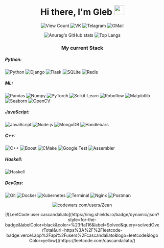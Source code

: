<h1 align="center">
    Hi there, I'm Gleb
    <img
        src="https://github.com/blackcater/blackcater/raw/main/images/Hi.gif"
        height="32"
        width="32"/>
</h1>

<p align="center">
    <a target="_blank" style="text-decoration: none;" href="http://papertoilet.com/">
        <img
            src="https://komarev.com/ghpvc/?username=Zea-Zee&style=for-the-badge&color=00AA00"
            alt="View Count"
            title="View count (click for something interesting)">
    </a>
    <a target="_blank" style="text-decoration: none;" href="https://vk.com/qzeaq/">
        <img
            src="https://img.shields.io/badge/-Vkontakte-1155ba?style=for-the-badge&logo=Vk"
            title="VK"
            alt="VK">
    </a>
    <a target="_blank" style="text-decoration: none;" href="https://t.me/qzeaq/">
        <img
            src="https://img.shields.io/badge/Telegram-2CA5E0?style=for-the-badge&logo=telegram&logoColor=white"
            title="Telegram"
            alt="Telagram">
    </a>
    <a target="_blank" style="text-decoration: none;" href="mailto:g.kuznetsov2@g.nsu.ru">
        <img
            src="https://img.shields.io/badge/Gmail-D14836?style=for-the-badge&logo=gmail&logoColor=white"
            title="GMail"
            alt="GMail">
    </a>
</p>

<p align="center">
  <img src="https://github-readme-stats.vercel.app/api?username=Zea-Zee&theme=default&show_icons=true" alt="Anurag's GitHub stats">
  <img src="https://github-readme-stats.vercel.app/api/top-langs/?username=Zea-Zee&langs_count=10&layout=compact" alt="Top Langs">
</p>

<h3 align="center">My current Stack</h3>

<p align="center">
  <h5>Python:</h5>
  <p>
    <img src="https://img.shields.io/badge/Python-3776AB?style=for-the-badge&logo=python&labelColor=000" alt="Python">
    <img src="https://img.shields.io/badge/Django-092E20?style=for-the-badge&logo=django&labelColor=000" alt="Django">
    <img src="https://img.shields.io/badge/Flask-000000?style=for-the-badge&logo=flask&labelColor=000" alt="Flask">
    <img src="https://img.shields.io/badge/sqlite-003B57?style=for-the-badge&logo=sqlite&labelColor=000" alt="SQLite">
    <img src="https://img.shields.io/badge/redis-DC382D?style=for-the-badge&logo=redis&labelColor=000" alt="Redis">
  </p>

  <h5>ML:</h5>
  <p>
    <img src="https://img.shields.io/badge/pandas-150458?style=for-the-badge&logo=pandas&labelColor=000" alt="Pandas">
    <img src="https://img.shields.io/badge/numpy-013243?style=for-the-badge&logo=numpy&labelColor=000" alt="Numpy">
    <img src="https://img.shields.io/badge/pytorch-EE4C2C?style=for-the-badge&logo=pytorch&labelColor=000" alt="PyTorch">
    <img src="https://img.shields.io/badge/sklearn-F7931E?style=for-the-badge&logo=scikit-learn&labelColor=000" alt="Scikit-Learn">
    <img src="https://img.shields.io/badge/roboflow-FA9429?style=for-the-badge&logo=roboflow&labelColor=000" alt="Roboflow">
    <img src="https://img.shields.io/badge/matplotlib-3776AB?style=for-the-badge&logo=matplotlib&labelColor=000" alt="Matplotlib">
    <img src="https://img.shields.io/badge/seaborn-3776AB?style=for-the-badge&logo=seaborn&labelColor=000" alt="Seaborn">
    <img src="https://img.shields.io/badge/opencv-5C3EE8?style=for-the-badge&logo=opencv&labelColor=000" alt="OpenCV">
  </p>

  <h5>JavaScript:</h5>
  <p>
    <img src="https://img.shields.io/badge/JavaScript-F7DF1E?style=for-the-badge&logo=javascript&labelColor=000" alt="JavaScript">
    <img src="https://img.shields.io/badge/Node.js-339933?style=for-the-badge&logo=node.js&labelColor=000" alt="Node.js">
    <img src="https://img.shields.io/badge/MongoDB-47A248?style=for-the-badge&logo=mongodb&labelColor=000" alt="MongoDB">
    <img src="https://img.shields.io/badge/Handlebars-F0772B?style=for-the-badge&logo=handlebars&labelColor=000" alt="Handlebars">
  </p>

  <h5>C++:</h5>
  <p>
    <img src="https://img.shields.io/badge/C++-00599C?style=for-the-badge&logo=c%2B%2B&labelColor=000" alt="C++">
    <img src="https://img.shields.io/badge/Boost-00599C?style=for-the-badge&logo=boost&labelColor=000" alt="Boost">
    <img src="https://img.shields.io/badge/CMake-064F8C?style=for-the-badge&logo=cmake&labelColor=000" alt="CMake">
    <img src="https://img.shields.io/badge/Google_Test-4285F4?style=for-the-badge&logo=google-test&labelColor=000" alt="Google Test">
    <img src="https://img.shields.io/badge/Assembler-6E4C13?style=for-the-badge&logo=assemblyscript&labelColor=000" alt="Assembler">
  </p>

  <h5>Haskell:</h5>
  <img src="https://img.shields.io/badge/Haskell-5D4F85?style=for-the-badge&logo=haskell&labelColor=000" alt="Haskell">

  <h5>DevOps:</h5>
  <p>
    <img src="https://img.shields.io/badge/Git-F05032?style=for-the-badge&logo=git&labelColor=000" alt="Git">
    <img src="https://img.shields.io/badge/Docker-2496ED?style=for-the-badge&logo=docker&labelColor=000" alt="Docker">
    <img src="https://img.shields.io/badge/Kubernetes-326CE5?style=for-the-badge&logo=kubernetes&labelColor=000" alt="Kubernetes">
    <img src="https://img.shields.io/badge/Terminal-4D4D4D?style=for-the-badge&logo=windows-terminal&labelColor=000" alt="Terminal">
    <img src="https://img.shields.io/badge/Nginx-009639?style=for-the-badge&logo=nginx&labelColor=000" alt="Nginx">
    <img src="https://img.shields.io/badge/Postman-FF6C37?style=for-the-badge&logo=postman&labelColor=000" alt="Postman">
  </p>
</p>


<p align="center">
  <img src="https://www.codewars.com/users/Zean/badges/large" alt="codewars.com/users/Zean">
</p>
<p align="center">
  [![LeetCode user cascandaliato](https://img.shields.io/badge/dynamic/json?style=for-the-badge&labelColor=black&color=%23ffa116&label=Solved&query=solvedOverTotal&url=https%3A%2F%2Fleetcode-badge.vercel.app%2Fapi%2Fusers%2Fcascandaliato&logo=leetcode&logoColor=yellow)](https://leetcode.com/cascandaliato/)
</p>
